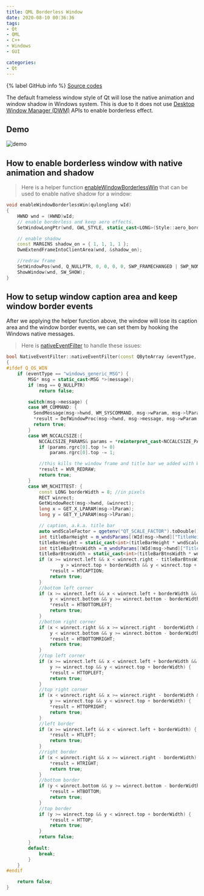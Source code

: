 ```yaml
---
title: QML Borderless Window
date: 2020-08-10 00:36:36
tags: 
- Qt
- QML
- C++
- Windows
- GUI

categories:
- Qt
---
```


{% label GitHub info %}
[Source codes](https://github.com/jin-qin/qml-native-borderless-window)

The default frameless window style of Qt will lose the native animation and window shadow in Windows system. This is due to it does not use [Desktop Window Manager (DWM)](https://docs.microsoft.com/en-us/windows/win32/api/_dwm/) APIs to enable borderless effect.

## Demo
![demo](/data/images/native-borderlesswindow-demo.gif)

<!--more-->

## How to enable borderless window with native animation and shadow
> Here is a helper function [enableWindowBorderlessWin](https://github.com/jin-qin/qml-native-borderless-window/blob/03530089a81986f02d0b40559d587e48ca054a71/src/util/util_misc_win.cpp#L16) that can be used to enable native shadow for a window:
```cpp
void enableWindowBorderlessWin(qulonglong wId)
{
    HWND wnd = (HWND)wId;
    // enable borderless and keep aero effects.
    SetWindowLongPtr(wnd, GWL_STYLE, static_cast<LONG>(Style::aero_borderless));

    // enable shadow
    const MARGINS shadow_on = { 1, 1, 1, 1 };
    DwmExtendFrameIntoClientArea(wnd, &shadow_on);

    //redraw frame
    SetWindowPos(wnd, Q_NULLPTR, 0, 0, 0, 0, SWP_FRAMECHANGED | SWP_NOMOVE | SWP_NOSIZE);
    ShowWindow(wnd, SW_SHOW);
}
```

## How to setup window caption area and keep window border events
After we applying the helper function above, the window will lose its caption area and the window border events, we can set them by hooking the Windows native messages.

> Here is [nativeEventFilter](https://github.com/jin-qin/qml-native-borderless-window/blob/03530089a81986f02d0b40559d587e48ca054a71/src/util/native_event_filter.cpp#L13) to handle these issues:
```cpp
bool NativeEventFilter::nativeEventFilter(const QByteArray &eventType, void *message, long *result)
{
#ifdef Q_OS_WIN
    if (eventType == "windows_generic_MSG") {
        MSG* msg = static_cast<MSG *>(message);
        if (msg == Q_NULLPTR)
            return false;

        switch(msg->message) {
        case WM_COMMAND: {
          SendMessage(msg->hwnd, WM_SYSCOMMAND, msg->wParam, msg->lParam);
          *result = DefWindowProc(msg->hwnd, msg->message, msg->wParam, msg->lParam);
          return true;
        }
        case WM_NCCALCSIZE:{
            NCCALCSIZE_PARAMS& params = *reinterpret_cast<NCCALCSIZE_PARAMS*>(msg->lParam);
            if (params.rgrc[0].top != 0)
                params.rgrc[0].top -= 1;

            //this kills the window frame and title bar we added with WS_THICKFRAME and WS_CAPTION
            *result = WVR_REDRAW;
            return true;
        }
        case WM_NCHITTEST: {
            const LONG borderWidth = 8; //in pixels
            RECT winrect;
            GetWindowRect(msg->hwnd, &winrect);
            long x = GET_X_LPARAM(msg->lParam);
            long y = GET_Y_LPARAM(msg->lParam);

            // caption, a.k.a. title bar
            auto wndScaleFactor = qgetenv("QT_SCALE_FACTOR").toDouble();
            int titleBarHeight = m_wndsParams[(WId)msg->hwnd]["TitleHeight"].toInt();
            titleBarHeight = static_cast<int>(titleBarHeight * wndScaleFactor);
            int titleBarBtnsWidth = m_wndsParams[(WId)msg->hwnd]["TitleBarButtonsArea"].toSize().width();
            titleBarBtnsWidth = static_cast<int>(titleBarBtnsWidth * wndScaleFactor);
            if (x >= winrect.left && x < winrect.right - titleBarBtnsWidth &&
                    y > winrect.top + borderWidth && y < winrect.top + titleBarHeight) {
                *result = HTCAPTION;
                return true;
            }
            //bottom left corner
            if (x >= winrect.left && x < winrect.left + borderWidth &&
                y < winrect.bottom && y >= winrect.bottom - borderWidth) {
                *result = HTBOTTOMLEFT;
                return true;
            }
            //bottom right corner
            if (x < winrect.right && x >= winrect.right - borderWidth &&
                y < winrect.bottom && y >= winrect.bottom - borderWidth) {
                *result = HTBOTTOMRIGHT;
                return true;
            }
            //top left corner
            if (x >= winrect.left && x < winrect.left + borderWidth &&
                y >= winrect.top && y < winrect.top + borderWidth) {
                *result = HTTOPLEFT;
                return true;
            }
            //top right corner
            if (x < winrect.right && x >= winrect.right - borderWidth &&
                y >= winrect.top && y < winrect.top + borderWidth) {
                *result = HTTOPRIGHT;
                return true;
            }
            //left border
            if (x >= winrect.left && x < winrect.left + borderWidth) {
                *result = HTLEFT;
                return true;
            }
            //right border
            if (x < winrect.right && x >= winrect.right - borderWidth) {
                *result = HTRIGHT;
                return true;
            }
            //bottom border
            if (y < winrect.bottom && y >= winrect.bottom - borderWidth) {
                *result = HTBOTTOM;
                return true;
            }
            //top border
            if (y >= winrect.top && y < winrect.top + borderWidth) {
                *result = HTTOP;
                return true;
            }
            return false;
        }
        default:
            break;
        }
    }
#endif

    return false;
}
```